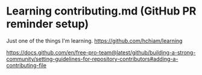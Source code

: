 # Learning contributing.md (GitHub PR reminder setup)

Just one of the things I'm learning. <https://github.com/hchiam/learning>

<https://docs.github.com/en/free-pro-team@latest/github/building-a-strong-community/setting-guidelines-for-repository-contributors#adding-a-contributing-file>
